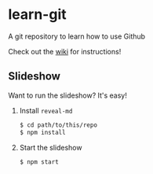 learn-git
=========

A git repository to learn how to use Github

Check out the [wiki](https://github.com/Pitt-CSC/learn-git/wiki) for instructions!

## Slideshow

Want to run the slideshow? It's easy!

1. Install `reveal-md`

    ```bash
    $ cd path/to/this/repo
    $ npm install
    ```

2. Start the slideshow

    ```bash
    $ npm start
    ```
